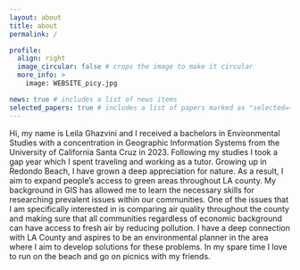 ```yaml
---
layout: about
title: about
permalink: /

profile:
  align: right
  image_circular: false # crops the image to make it circular
  more_info: >
    image: WEBSITE_picy.jpg

news: true # includes a list of news items
selected_papers: true # includes a list of papers marked as "selected={true}"
---
```


Hi, my name is Leila Ghazvini and I received a bachelors in Environmental Studies with a concentration in Geographic Information Systems from the University of California Santa Cruz in 2023. Following my studies I took a gap year which I spent traveling and working as a tutor. Growing up in Redondo Beach, I have grown a deep appreciation for nature. As a result, I aim to expand people’s access to green areas throughout LA county. My background in GIS has allowed me to learn the necessary skills for researching prevalent issues within our communities. One of the issues that I am specifically interested in is comparing air quality throughout the county and making sure that all communities regardless of economic background can have access to fresh air by reducing pollution. I have a deep connection with LA County and aspires to be an environmental planner in the area where I aim to develop solutions for these problems. In my spare time I love to run on the beach and go on picnics with my friends. 

